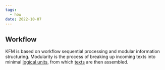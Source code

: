 ```yaml
---
tags:
  - how
date: 2022-10-07
---
```


## Workflow

KFM is based on workflow sequential processing and modular information structuring.
Modularity is the process of breaking up incoming texts into minimal [logical units](..\Zettel.md), from which [texts](..\Content%20Box.md) are then assembled.
